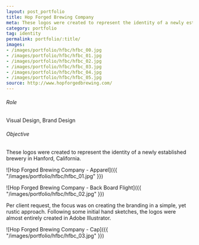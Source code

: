 ```yaml
---
layout: post_portfolio
title: Hop Forged Brewing Company
meta: These logos were created to represent the identity of a newly established brewery in Hanford, California.
category: portfolio
tag: identity
permalink: portfolio/:title/
images: 
- /images/portfolio/hfbc/hfbc_00.jpg
- /images/portfolio/hfbc/hfbc_01.jpg
- /images/portfolio/hfbc/hfbc_02.jpg
- /images/portfolio/hfbc/hfbc_03.jpg
- /images/portfolio/hfbc/hfbc_04.jpg
- /images/portfolio/hfbc/hfbc_05.jpg
source: http://www.hopforgedbrewing.com/
---
```

###### Role

Visual Design, Brand Design

###### Objective

These logos were created to represent the identity of a newly established brewery in Hanford, California.

![Hop Forged Brewing Company - Apparel]({{ "/images/portfolio/hfbc/hfbc_01.jpg" }})

![Hop Forged Brewing Company - Back Board Flight]({{ "/images/portfolio/hfbc/hfbc_02.jpg" }})

Per client request, the focus was on creating the branding in a simple, yet rustic approach. Following some initial hand sketches, the logos were almost entirely created in Adobe Illustrator.

![Hop Forged Brewing Company - Cap]({{ "/images/portfolio/hfbc/hfbc_03.jpg" }})
